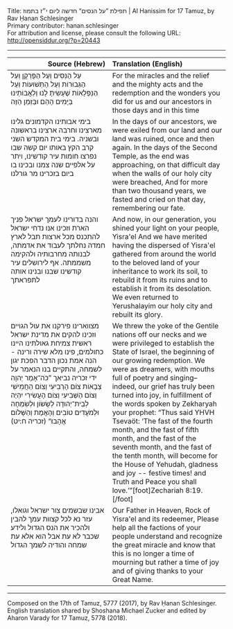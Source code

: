 <html>
<head></head>
<body>
Title: תפילת ”על הנסים“ חדשה ליום י״ז בתמוז | Al Hanissim for 17 Tamuz, by Rav Ḥanan Schlesinger<br />
Primary contributor: hanan.schlesinger<br />
For attribution and license, please consult the following URL: <a href="http://opensiddur.org/?p=20443">http://opensiddur.org/?p=20443</a>
<p />
<hr />

<table style="margin-left: auto;margin-right: auto;" class="draggable">
<thead><tr><th id="x" style="text-align: right;">Source (Hebrew)</th><th style="text-align: left;">Translation (English)</th></tr></thead>
<tbody>
<tr><td style="vertical-align:top;" width="46%">
<div class="liturgy"><span lang="he">
עַל הַנִּסִּים 
וְעַל הַפֻּרְקָן 
וְעַל הַגְּבוּרוֹת 
וְעַל הַתְּשׁוּעוֹת 
וְעַל הַנִּפְלָאוֹת 
שֶׁעָשִׂיתָ לָנוּ וְלַאֲבוֹתֵינוּ 
בַּיָּמִים הָהֵם 
וּבַּזְּמַן הַזֶּה
</span></div></td>
 
<td style="vertical-align:top;" width="53%">
<div class="english">
For the miracles
and the relief 
and the mighty acts
and the redemption
and the wonders
you did for us and our ancestors 
in those days
and in this time
</div></td></tr>


<tr><td style="vertical-align:top;" width="46%">
<div class="liturgy"><span lang="he">
בימי אבותינו הקדמונים 
גלינו מארצינו 
וחרבה ארצינו 
בראשונה ובשניה. 
בימי בית המקדש השני 
קרב הקץ באותו יום קשה 
שבו נפרצו חומות עיר קודשינו, 
ויתר על אלפיים שנה 
צמנו ובכינו בו ביום 
בזכרינו מר גורלנו
</span></div></td>
 
<td style="vertical-align:top;" width="53%">
<div class="english">
In the days of our ancestors, 
we were exiled from our land
and our land was ruined, 
once and then again.
In the days of the Second Temple, 
as the end was approaching, on that difficult day
when the walls of our holy city were breached,
And for more than two thousand years, 
we fasted and cried on that day, 
remembering our fate.
</div></td></tr>


<tr><td style="vertical-align:top;" width="46%">
<div class="liturgy"><span lang="he">
והנה בדורינו 
לעמך ישראל פניך הארת 
וזכינו אנו נדחי ישראל 
להתכנס מכל ארצות תבל 
לארץ חמדה נחלתך 
לעבוד את אדמתה, 
לבנותה מחרבותיה 
ולהקימה משממתה. 
אף לירושלים עיר קודשינו 
שבנו ובנינו אותה לתפראתך
</span></div></td>
 
<td style="vertical-align:top;" width="53%">
<div class="english">
And now, in our generation, 
you shined your light on your people, Yisra'el
And we have merited having the dispersed of Yisra'el
gathered from around the world
to the beloved land of your inheritance 
to work its soil,
to rebuild it from its ruins
and to establish it from its desolation.
We even returned to Yerushalayim our holy city
and rebuilt its glory.
</div></td></tr>


<tr><td style="vertical-align:top;" width="46%">
<div class="liturgy"><span lang="he">
מצווארינו פירקנו את עול הגויים 
וזכינו להקים את מדינת ישראל 
ראשית צמיחת גאולתינו
היינו כחולמים, 
פינו מלא שירה ורינה - 
הנה אמת נכון הדבר הפכת יגון לשמחה, 
והתקיים בנו הנאמר על ידי זכריה נביאך
”כֹּה־אָמַר יְהוָה צְבָאוֹת 
צוֹם הָרְבִיעִי 
וְצוֹם הַחֲמִישִׁי 
וְצוֹם הַשְּׁבִיעִי 
וְצוֹם הָעֲשִׂירִי 
יִהְיֶה לְבֵית־יְהוּדָה 
לְשָׂשׂוֹן וּלְשִׂמְחָה 
וּלְמֹעֲדִים טוֹבִים 
וְהָאֱמֶת וְהַשָּׁלוֹם אֱהָבוּ׃“ <span class="citation">(זכריה ח:יט)</span>
</span></div></td>
 
<td style="vertical-align:top;" width="53%">
<div class="english">
We threw the yoke of the Gentile nations off our necks 
and we were privileged to establish the State of Israel,
the beginning of our growing redemption.
We were as dreamers,
with mouths full of poetry and singing–
indeed, our grief has truly been turned into joy,
in fulfillment of the words spoken by Zekharyah your prophet:
“Thus said YHVH Tsevaöt: 
‘The fast of the fourth month, 
and the fast of fifth month,
and the fast of the seventh month, 
and the fast of the tenth month,
will become for the House of Yehudah,
gladness and joy --
festive times!
and Truth and Peace you shall love.’”[foot]Zechariah 8:19.[/foot]
</div></td></tr>


<tr><td style="vertical-align:top;" width="46%">
<div class="liturgy"><span lang="he">
אבינו שבשמים צור ישראל וגואלו, 
עזר נא לכל קצוות עמך 
להבין ולהכיר את הנס הגדול 
ולידע שכבר לא עת 
אבל הוא אלא עת שמחה 
והודיה לשמך הגדול
</span></div></td>
 
<td style="vertical-align:top;" width="53%">
<div class="english">
Our Father in Heaven, Rock of Yisra'el and its redeemer,
Please help all the factions of your people
understand and recognize the great miracle
and know that this is no longer a time of mourning 
but rather a time of joy 
and of giving thanks to your Great Name.
</div></td></tr>
</tbody></table>

<hr />

Composed on the 17th of Tamuz, 5777 (2017), by Rav Ḥanan Schlesinger. English translation shared by Shoshana Michael Zucker and edited by Aharon Varady for 17 Tamuz, 5778 (2018).
</body>
</html>